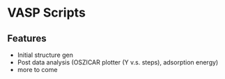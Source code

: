 # VASP Scripts
## Features
- Initial structure gen
- Post data analysis (OSZICAR plotter (Y v.s. steps), adsorption energy)
- more to come

